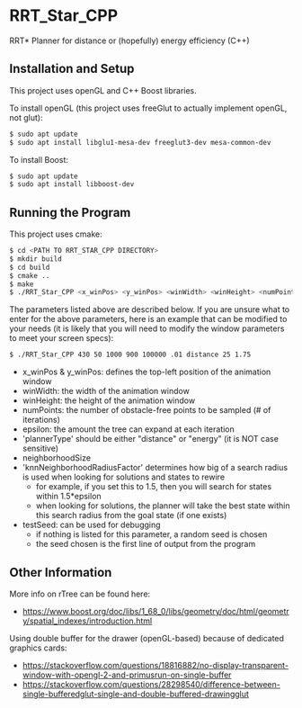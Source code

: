 # RRT_Star_CPP
RRT* Planner for distance or (hopefully) energy efficiency (C++)

## Installation and Setup
This project uses openGL and C++ Boost libraries.

To install openGL (this project uses freeGlut to actually implement openGL, not glut):
```bash	
$ sudo apt update
$ sudo apt install libglu1-mesa-dev freeglut3-dev mesa-common-dev
```
To install Boost:
```bash
$ sudo apt update
$ sudo apt install libboost-dev
```

## Running the Program
This project uses cmake:
```bash
$ cd <PATH TO RRT_STAR_CPP DIRECTORY>
$ mkdir build
$ cd build
$ cmake ..
$ make
$ ./RRT_Star_CPP <x_winPos> <y_winPos> <winWidth> <winHeight> <numPoints> <epsilon> <plannerType> <neighborhoodSize> <knnNeighborhoodRadiusFactor> [testSeed]
```
The parameters listed above are described below. If you are unsure what to enter for the above parameters, here is an example that can be modified to your needs (it is likely that you will need to modify the window parameters to meet your screen specs):
```bash
$ ./RRT_Star_CPP 430 50 1000 900 100000 .01 distance 25 1.75
```
- x_winPos & y_winPos: defines the top-left position of the animation window  
- winWidth: the width of the animation window
- winHeight: the height of the animation window
- numPoints: the number of obstacle-free points to be sampled (# of iterations)
- epsilon: the amount the tree can expand at each iteration
- 'plannerType' should be either "distance" or "energy" (it is NOT case sensitive)
- neighborhoodSize
- 'knnNeighborhoodRadiusFactor' determines how big of a search radius is used when looking for solutions and states to rewire
    - for example, if you set this to 1.5, then you will search for states within 1.5*epsilon
    - when looking for solutions, the planner will take the best state within this search radius from the goal state (if one exists)
- testSeed: can be used for debugging
    - if nothing is listed for this parameter, a random seed is chosen
    - the seed chosen is the first line of output from the program

## Other Information
More info on rTree can be found here:
- https://www.boost.org/doc/libs/1_68_0/libs/geometry/doc/html/geometry/spatial_indexes/introduction.html

Using double buffer for the drawer (openGL-based) because of dedicated graphics cards:
- https://stackoverflow.com/questions/18816882/no-display-transparent-window-with-opengl-2-and-primusrun-on-single-buffer
- https://stackoverflow.com/questions/28298540/difference-between-single-bufferedglut-single-and-double-buffered-drawingglut
